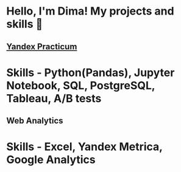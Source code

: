 # Hello, I'm Dima! My projects and skills 👋

## <a href="https://github.com/goryachcom/yandex-praktikum">Yandex Practicum</a>
# Skills - Python(Pandas), Jupyter Notebook, SQL, PostgreSQL, Tableau, A/B tests

## Web Analytics
# Skills - Excel, Yandex Metrica, Google Analytics

<!--
**goryachcom/goryachcom** is a ✨ _special_ ✨ repository because its `README.md` (this file) appears on your GitHub profile.

Here are some ideas to get you started:

- 🔭 I’m currently working on ...
- 🌱 I’m currently learning ...
- 👯 I’m looking to collaborate on ...
- 🤔 I’m looking for help with ...
- 💬 Ask me about ...
- 📫 How to reach me: ...
- 😄 Pronouns: ...
- ⚡ Fun fact: ...
-->
